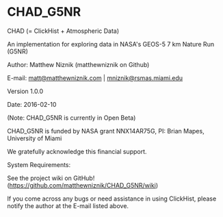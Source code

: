 # CHAD_G5NR

CHAD (= ClickHist + Atmospheric Data)

An implementation for exploring data in NASA's GEOS-5 7 km Nature Run (G5NR)

Author: Matthew Niznik (matthewniznik on Github)

E-mail: matt@matthewniznik.com | mniznik@rsmas.miami.edu

Version 1.0.0

Date: 2016-02-10

(Note: CHAD_G5NR is currently in Open Beta)

CHAD_G5NR is funded by NASA grant NNX14AR75G, PI: Brian Mapes, University of Miami

We gratefully acknowledge this financial support.

System Requirements:

See the project wiki on GitHub! (https://github.com/matthewniznik/CHAD_G5NR/wiki)

If you come across any bugs or need assistance in using ClickHist, please notify the author at the E-mail listed above.
